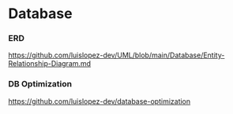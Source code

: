 # Database

### ERD
https://github.com/luislopez-dev/UML/blob/main/Database/Entity-Relationship-Diagram.md
### DB Optimization
https://github.com/luislopez-dev/database-optimization
